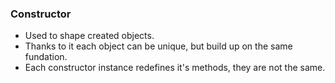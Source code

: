 ### **Constructor**

* Used to shape created objects.
* Thanks to it each object can be unique, but build up on the same fundation.
* Each constructor instance redefines it's methods, they are not the same.
